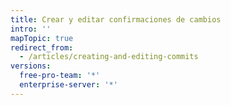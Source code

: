 ```yaml
---
title: Crear y editar confirmaciones de cambios
intro: ''
mapTopic: true
redirect_from:
  - /articles/creating-and-editing-commits
versions:
  free-pro-team: '*'
  enterprise-server: '*'
---
```


